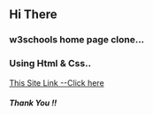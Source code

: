 ## Hi There

### w3schools home page clone...

### Using Html & Css..

[This Site Link --Click here](sachindusahan.github.io/w3school-demo/)

##### Thank You !!



